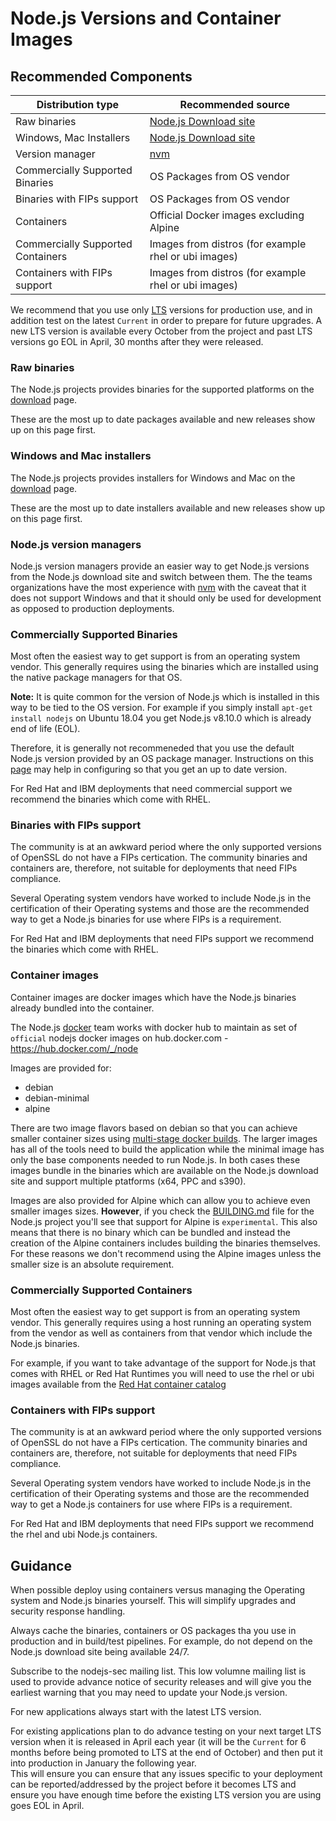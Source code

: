 # Node.js Versions and Container Images

## Recommended Components

| Distribution type                 | Recommended source                                            |
|-----------------------------------|---------------------------------------------------------------|
| Raw binaries                      | [Node.js Download site](https://nodejs.org/en/download/)      |
| Windows, Mac Installers           | [Node.js Download site](https://nodejs.org/en/download/)      |
| Version manager                   | [nvm](https://github.com/nvm-sh/nvm)  |
| Commercially Supported Binaries   | OS Packages from OS vendor                                    |
| Binaries with FIPs support        | OS Packages from OS vendor                                    |
| Containers                        | Official Docker images excluding Alpine                       |
| Commercially Supported Containers | Images from distros (for example rhel or ubi images)          |
| Containers with FIPs support      | Images from distros (for example rhel or ubi images)          |

We recommend that you use only [LTS](https://github.com/nodejs/release#release-phases)
versions for production use, and in addition test on the latest `Current` in order
to prepare for future upgrades. A new LTS version is available every October from the
project and past LTS versions go EOL in April, 30 months after they were released.

### Raw binaries

The Node.js projects provides binaries for the 
supported platforms on the [download](https://nodejs.org/en/download/) page.

These are the most up to date packages available and new releases show
up on this page first.

### Windows and Mac installers

The Node.js projects provides installers for Windows and Mac
on the [download](https://nodejs.org/en/download/) page.

These are the most up to date installers available and new releases show
up on this page first.

### Node.js version managers

Node.js version managers provide an easier way to get Node.js
versions from the Node.js download site and switch between them.
The the teams organizations have the most experience with
[nvm](https://github.com/nvm-sh/nvm)
with the caveat that it does not support Windows and that
it should only be used for development as opposed to production
deployments.

### Commercially Supported Binaries

Most often the easiest way to get support is from an operating system
vendor. This generally requires using the binaries which are 
installed using the native package managers for that OS.

**Note:** It is quite common for the version of Node.js which
is installed in this way to be tied to the OS version.
For example if you simply install `apt-get install nodejs` on
Ubuntu 18.04 you get Node.js v8.10.0 which is already end of life (EOL). 

Therefore, it is generally not recommeneded that you use the default
Node.js version provided by an OS package manager. Instructions
on this [page](https://nodejs.org/en/download/package-manager/) may
help in configuring so that you get an up to date version.

For Red Hat and IBM deployments that need commercial support
we recommend the binaries which come with RHEL.

### Binaries with FIPs support  

The community is at an awkward period where the only supported versions
of OpenSSL do not have a FIPs certication. The community binaries
and containers are, therefore, not suitable for deployments that
need FIPs compliance.  

Several Operating system vendors have worked to include Node.js in
the certification of their Operating systems and those are the
recommended way to get a Node.js binaries for use where FIPs is
a requirement.

For Red Hat and IBM deployments that need FIPs support
we recommend the binaries which come with RHEL.

### Container images 

Container images are docker images which have the Node.js binaries already
bundled into the container.

The Node.js [docker](https://github.com/nodejs/docker-node) team works with docker hub
to maintain as set of `official` nodejs docker images on hub.docker.com - 
https://hub.docker.com/_/node

Images are provided for:
  * debian
  * debian-minimal
  * alpine

There are two image flavors based on debian so that you can achieve smaller container
sizes using [multi-stage docker builds](https://docs.docker.com/develop/develop-images/multistage-build/).
The larger images has all of the tools need to build the application while
the minimal image has only the base components needed to run Node.js. In both cases
these images bundle in the binaries which are available on the Node.js download
site and support multiple ptatforms (x64, PPC and s390).

Images are also provided for Alpine which can allow you to achieve even smaller
images sizes. **However**, if you check the
[BUILDING.md](https://github.com/nodejs/node/blob/master/BUILDING.md)
file for the Node.js project you'll see that support for Alpine is `experimental`.
This also means that there is no binary which can be bundled and instead
the creation of the Alpine containers includes building the binaries
themselves. For these reasons we don't recommend using the Alpine images
unless the smaller size is an absolute requirement.

### Commercially Supported Containers

Most often the easiest way to get support is from an operating system
vendor. This generally requires using a host running an operating
system from the vendor as well as containers from that vendor which
include the Node.js binaries.

For example, if you want to take advantage of the support for
Node.js that comes with RHEL or Red Hat Runtimes you will need to use
the rhel or ubi images available from the
[Red Hat container catalog](https://catalog.redhat.com/software/containers/search?q=ubi%20node.js)

### Containers with FIPs support  

The community is at an awkward period where the only supported versions
of OpenSSL do not have a FIPs certication. The community binaries
and containers are, therefore, not suitable for deployments that
need FIPs compliance.  

Several Operating system vendors have worked to include Node.js in
the certification of their Operating systems and those are the
recommended way to get a Node.js containers for use where FIPs is
a requirement.

For Red Hat and IBM deployments that need FIPs support
we recommend the rhel and ubi Node.js containers.

## Guidance

When possible deploy using containers versus managing the Operating system
and Node.js binaries yourself. This will simplify upgrades and security
response handling.

Always cache the binaries, containers or OS packages tha you use in
production and in build/test pipelines. For example, do not depend
on the Node.js download site being available 24/7.

Subscribe to the nodejs-sec mailing list. This low volumne
mailing list is used to provide advance notice of security releases
and will give you the earliest warning that you may need
to update your Node.js version.

For new applications always start with the latest LTS version.

For existing applications plan to do advance testing on your next
target LTS version when it is released in April each year (it will be the
`Current` for 6 months before being promoted to LTS at the end of
October) and then put it into production in January the following year.  
This will ensure you can ensure that any issues specific to your
deployment can be reported/addressed by the project before it
becomes LTS and ensure you have enough time before the existing LTS
version you are using goes EOL in April.
